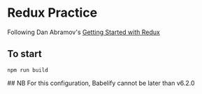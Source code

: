 # Redux Practice
Following Dan Abramov's [Getting Started with Redux](https://egghead.io/lessons/javascript-redux-writing-a-todo-list-reducer-adding-a-todo)

## To start
`npm run build`

## NB
For this configuration, Babelify cannot be later than v6.2.0